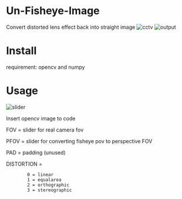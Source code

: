 # Un-Fisheye-Image
Convert distorted lens effect back into straight image
![cctv](https://github.com/user-attachments/assets/ca4b886a-8064-4dc6-bc18-70cfbba297e7) ![output](https://github.com/user-attachments/assets/4eb2811f-c893-4860-9e72-f8f073c3ea15)


# Install
requirement: opencv and numpy

# Usage
![slider](https://github.com/user-attachments/assets/116b0c22-a2de-499f-bd22-27267d4c55b0)

Insert opencv image to code

FOV = slider for real camera fov

PFOV = slider for converting fisheye pov to perspective FOV

PAD = padding (unused)

DISTORTION = 
            
            0 = linear
            1 = equalarea
            2 = orthographic
            3 = stereographic

